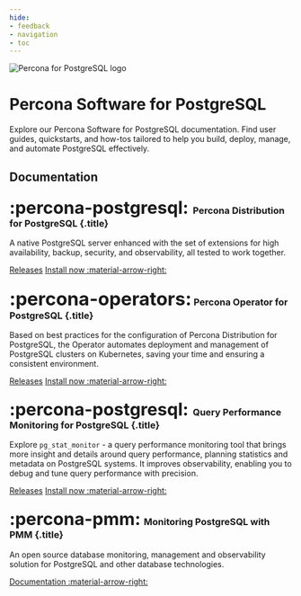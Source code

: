 ```yaml
---
hide:
- feedback
- navigation
- toc
---
```


<div class="landing" markdown>
<div class="splash header subpage postgresql dark" markdown>

![Percona for PostgreSQL logo](assets/logo-dark-postgresql.svg)

# Percona Software for PostgreSQL

Explore our Percona Software for PostgreSQL documentation. Find user guides, quickstarts, and how-tos tailored to help you build, deploy, manage, and automate PostgreSQL effectively.

</div>
</div>



## Documentation

<div data-grid markdown>
<div data-banner markdown>

### <span style="font-size:1.875em;margin-right:0.125em">:percona-postgresql:</span> Percona Distribution for PostgreSQL {.title}

A native PostgreSQL server enhanced with the set of extensions for high availability, backup, security, and observability, all tested to work together.

<div class="actions" markdown>

[Releases](https://docs.percona.com/postgresql/latest/release_notes/index.html)
[Install now :material-arrow-right:](https://docs.percona.com/postgresql/16/installing.html)

</div>
</div>
<div data-banner markdown>

### <span style="font-size:2em">:percona-operators:</span> Percona Operator for PostgreSQL {.title}

Based on best practices for the configuration of Percona Distribution for PostgreSQL, the Operator automates deployment and management of PostgreSQL clusters on Kubernetes, saving your time and ensuring a consistent environment.

<div class="actions" markdown>

[Releases](https://docs.percona.com/percona-operator-for-postgresql/2.0/ReleaseNotes/index.html)
[Install now :material-arrow-right:](https://docs.percona.com/percona-operator-for-postgresql/2.0/quickstart.html)

</div>
</div>
<div data-banner markdown>

### <span style="font-size:1.875em;margin-right:0.125em">:percona-postgresql:</span> Query Performance Monitoring for PostgreSQL {.title}

Explore `pg_stat_monitor` - a query performance monitoring tool that brings more insight and details around query performance, planning statistics and metadata on PostgreSQL systems. It improves observability, enabling you to debug and tune query performance with precision.

<div class="actions" markdown>

[Releases](https://docs.percona.com/pg-stat-monitor/release-notes/release_notes.html)
[Install now :material-arrow-right:](https://docs.percona.com/pg-stat-monitor/install.html)

</div>
</div>
<div data-banner markdown>

### <span style="font-size:1.875em;margin-right:0.0625em">:percona-pmm:</span> Monitoring PostgreSQL with PMM {.title}

An open source database monitoring, management and observability solution for PostgreSQL and other database technologies.

<div class="actions" markdown>

[Documentation :material-arrow-right:](https://docs.percona.com/percona-monitoring-and-management)

</div>
</div>
</div>